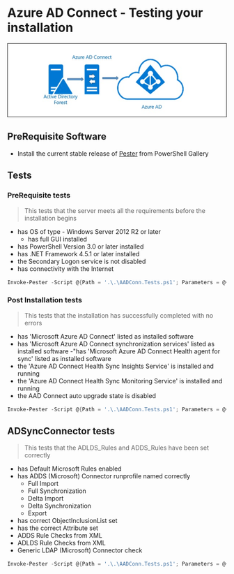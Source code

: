 # Azure AD Connect - Testing your installation
![AADConnect](./tests/media/upgdirsynctoadconnect01.jpg)

## PreRequisite Software
- Install the current stable release of [Pester](https://www.powershellgallery.com/packages/Pester) from PowerShell Gallery

## Tests
 
### PreRequisite tests
> This tests that the server meets all the requirements before the installation begins
- has OS of type - Windows Server 2012 R2 or later
  - has full GUI installed
- has PowerShell Version 3.0 or later installed
- has .NET Framework 4.5.1 or later installed
- the Secondary Logon service is not disabled
- has connectivity with the Internet

```powershell
Invoke-Pester -Script @{Path = '.\.\AADConn.Tests.ps1'; Parameters = @{skip = $True;Mode = 'Primary'}} -Tag PreReqs
```

### Post Installation tests
> This tests that the installation has successfully completed with no errors
- has 'Microsoft Azure AD Connect' listed as installed software
- has 'Microsoft Azure AD Connect synchronization services' listed as installed software
-"has 'Microsoft Azure AD Connect Health agent for sync' listed as installed software
- the 'Azure AD Connect Health Sync Insights Service' is installed and running
- the 'Azure AD Connect Health Sync Monitoring Service' is installed and running
- the AAD Connect auto upgrade state is disabled
```Powershell
Invoke-Pester -Script @{Path = '.\.\AADConn.Tests.ps1'; Parameters = @{skip = $True;Mode = 'Primary'}} -Tag Initial, Install
```

## ADSyncConnector tests
> This tests that the ADLDS_Rules and ADDS_Rules have been set correctly
- has Default Microsoft Rules enabled
- has ADDS (Microsoft) Connector runprofile named correctly
  - Full Import
  - Full Synchronization
  - Delta Import
  - Delta Synchronization
  - Export
- has correct ObjectInclusionList set
- has the correct Attribute set
- ADDS Rule Checks from XML
- ADLDS Rule Checks from XML
- Generic LDAP (Microsoft) Connector check
```Powershell
Invoke-Pester -Script @{Path = '.\.\AADConn.Tests.ps1'; Parameters = @{skip = $True;Mode = 'Primary'}} -Tag ADSync
```
